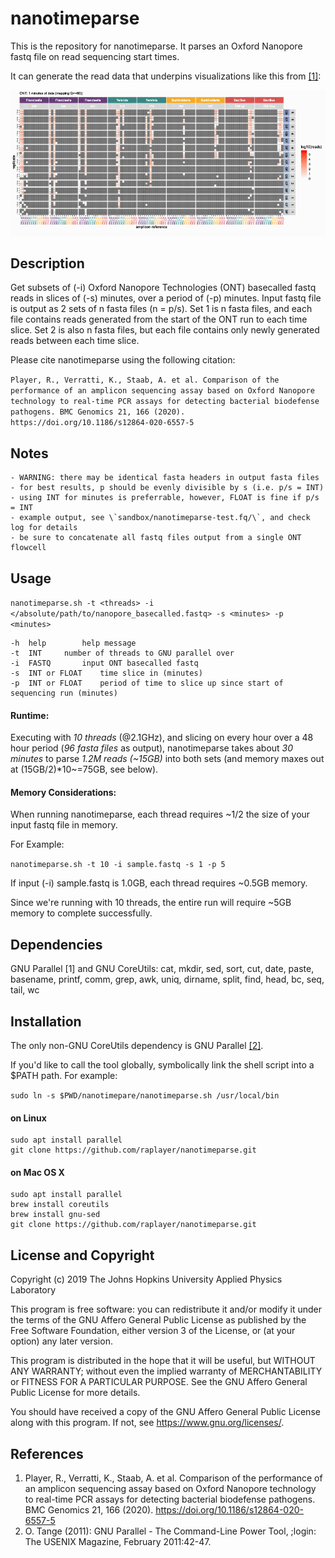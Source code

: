 <meta name="google-site-verification" content="thZ03i6puJU5pePqHJFqpCRgv_FgA17ToxfvUw2BSZE" />

# nanotimeparse

This is the repository for nanotimeparse. It parses an Oxford Nanopore fastq file on read sequencing start times.

It can generate the read data that underpins visualizations like this from [[1]](https://doi.org/10.1186/s12864-020-6557-5):

![](Figure_S1.gif)

## Description

Get subsets of (-i) Oxford Nanopore Technologies (ONT) basecalled fastq reads in slices of (-s) minutes, over a period of (-p) minutes. Input fastq file is output as 2 sets of n fasta files (n = p/s). Set 1 is n fasta files, and each file contains reads generated from the start of the ONT run to each time slice. Set 2 is also n fasta files, but each file contains only newly generated reads between each time slice.

Please cite nanotimeparse using the following citation:

`Player, R., Verratti, K., Staab, A. et al. Comparison of the performance of an amplicon sequencing assay based on Oxford Nanopore technology to real-time PCR assays for detecting bacterial biodefense pathogens. BMC Genomics 21, 166 (2020). https://doi.org/10.1186/s12864-020-6557-5`

## Notes

	- WARNING: there may be identical fasta headers in output fasta files
	- for best results, p should be evenly divisible by s (i.e. p/s = INT)
	- using INT for minutes is preferrable, however, FLOAT is fine if p/s = INT
	- example output, see \`sandbox/nanotimeparse-test.fq/\`, and check log for details
	- be sure to concatenate all fastq files output from a single ONT flowcell

## Usage

`nanotimeparse.sh -t <threads> -i </absolute/path/to/nanopore_basecalled.fastq> -s <minutes> -p <minutes>`

	-h	help		help message
	-t	INT		number of threads to GNU parallel over
	-i	FASTQ		input ONT basecalled fastq
	-s	INT or FLOAT	time slice in (minutes)
	-p	INT or FLOAT	period of time to slice up since start of sequencing run (minutes)

#### Runtime:

Executing with *10 threads* (@2.1GHz), and slicing on every hour over a 48 hour period (*96 fasta files* as output), nanotimeparse takes about *30 minutes* to parse *1.2M reads (~15GB)* into both sets (and memory maxes out at (15GB/2)*10~=75GB, see below).

#### Memory Considerations:

When running nanotimeparse, each thread requires ~1/2 the size of your input fastq file in memory.

For Example:

`nanotimeparse.sh -t 10 -i sample.fastq -s 1 -p 5`

If input (-i) sample.fastq is 1.0GB, each thread requires ~0.5GB memory.

Since we're running with 10 threads, the entire run will require ~5GB memory to complete successfully.

## Dependencies

GNU Parallel [1] and GNU CoreUtils: cat, mkdir, sed, sort, cut, date, paste, basename, printf, comm, grep, awk, uniq, dirname, split, find, head, bc, seq, tail, wc

## Installation

The only non-GNU CoreUtils dependency is GNU Parallel [[2]](https://www.gnu.org/software/parallel/).

If you'd like to call the tool globally, symbolically link the shell script into a $PATH path. For example:

`sudo ln -s $PWD/nanotimepare/nanotimeparse.sh /usr/local/bin`

#### on Linux

	sudo apt install parallel
	git clone https://github.com/raplayer/nanotimeparse.git

#### on Mac OS X

	sudo apt install parallel
	brew install coreutils
	brew install gnu-sed
	git clone https://github.com/raplayer/nanotimeparse.git

## License and Copyright

Copyright (c) 2019 The Johns Hopkins University Applied Physics Laboratory

This program is free software: you can redistribute it and/or modify it under the terms of the GNU Affero General Public License as published by the Free Software Foundation, either version 3 of the License, or (at your option) any later version.

This program is distributed in the hope that it will be useful, but WITHOUT ANY WARRANTY; without even the implied warranty of MERCHANTABILITY or FITNESS FOR A PARTICULAR PURPOSE. See the GNU Affero General Public License for more details.

You should have received a copy of the GNU Affero General Public License along with this program. If not, see https://www.gnu.org/licenses/.

## References

1. Player, R., Verratti, K., Staab, A. et al. Comparison of the performance of an amplicon sequencing assay based on Oxford Nanopore technology to real-time PCR assays for detecting bacterial biodefense pathogens. BMC Genomics 21, 166 (2020). https://doi.org/10.1186/s12864-020-6557-5
2. O. Tange (2011): GNU Parallel - The Command-Line Power Tool, ;login: The USENIX Magazine, February 2011:42-47.

